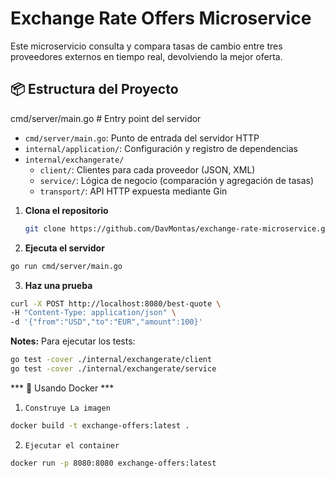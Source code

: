 # Exchange Rate Offers Microservice

Este microservicio consulta y compara tasas de cambio entre tres proveedores externos en tiempo real, devolviendo la mejor oferta.

## 📦 Estructura del Proyecto
cmd/server/main.go # Entry point del servidor
- `cmd/server/main.go`: Punto de entrada del servidor HTTP
- `internal/application/`: Configuración y registro de dependencias
- `internal/exchangerate/`
  - `client/`: Clientes para cada proveedor (JSON, XML)
  - `service/`: Lógica de negocio (comparación y agregación de tasas)
  - `transport/`: API HTTP expuesta mediante Gin


1. **Clona el repositorio**  
    ```bash
    git clone https://github.com/DavMontas/exchange-rate-microservice.git
    ```
2. **Ejecuta el servidor**  
  ```bash
  go run cmd/server/main.go
  ```

3. **Haz una prueba** 
  ```bash
  curl -X POST http://localhost:8080/best-quote \
  -H "Content-Type: application/json" \
  -d '{"from":"USD","to":"EUR","amount":100}'
  ```


**Notes:** 
  Para ejecutar los tests: 

  ```bash
  go test -cover ./internal/exchangerate/client                                    
  go test -cover ./internal/exchangerate/service
  ```

*** 🐳 Usando Docker ***
1. `Construye La imagen`
  ```bash
  docker build -t exchange-offers:latest .
  ```

2. `Ejecutar el container`
  ```bash
  docker run -p 8080:8080 exchange-offers:latest
  ```
